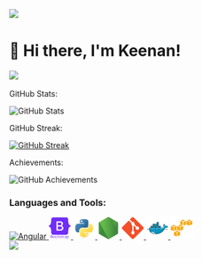 <!-- Wave Header -->
  <img src="https://capsule-render.vercel.app/api?type=waving&color=7A92B8&height=100&section=header">

  <!-- Glowing Header Text -->
  <h1>👋 Hi there, I'm Keenan!</h1>

  <!-- Typing Animation -->
  <a href="https://github.com/kyle2000">
    <img src="https://readme-typing-svg.herokuapp.com?color=%2300FF00&size=22&lines=Hello+World!+I+Am+Keenan.;AI+Enthusiast+%26+ML+Developer.;Lifelong+Tech+Learner!&center=true&width=500&height=50">
  </a>

  <!-- GitHub Stats with a Wave Background -->
  <div>
    <p>GitHub Stats:</p>
    <img src="https://github-readme-stats.vercel.app/api?username=kyleBrian&show_icons=true&theme=radical" alt="GitHub Stats">
  </div>

  <!-- GitHub Streak -->
  <div>
    <p>GitHub Streak:</p>
    <a href="https://github.com/kyleBrian">
      <img src="https://github-readme-streak-stats.herokuapp.com?user=kyleBrian&theme=tokyonight&hide_border=false" alt="GitHub Streak">
    </a>
  </div>

  <!-- GitHub Achievements -->
  <div>
    <p>Achievements:</p>
    <img src="https://github-profile-trophy.vercel.app/?username=kyleBrian&theme=juicyfresh&margin-w=15&margin-h=15" alt="GitHub Achievements">
  </div>

  <!-- Languages and Tools with Hover Effects -->
  <div>
    <h3>Languages and Tools:</h3>
    <a href="https://angular.io" target="_blank" rel="noreferrer"> 
      <img class="icon" src="https://angular.io/assets/images/logos/angular/angular.svg" alt="Angular" width="40" height="40"/> 
    </a>
    <a href="https://getbootstrap.com" target="_blank" rel="noreferrer"> 
      <img class="icon" src="https://raw.githubusercontent.com/devicons/devicon/master/icons/bootstrap/bootstrap-plain-wordmark.svg" alt="Bootstrap" width="40" height="40"/> 
    </a>
    <a href="https://www.python.org/" target="_blank" rel="noreferrer"> 
      <img class="icon" src="https://raw.githubusercontent.com/devicons/devicon/master/icons/python/python-original.svg" alt="Python" width="40" height="40"/> 
    </a>
    <a href="https://nodejs.org/en/" target="_blank" rel="noreferrer"> 
      <img class="icon" src="https://raw.githubusercontent.com/devicons/devicon/master/icons/nodejs/nodejs-original.svg" alt="Node.js" width="40" height="40"/> 
    </a>
    <a href="https://git-scm.com/" target="_blank" rel="noreferrer"> 
      <img class="icon" src="https://raw.githubusercontent.com/devicons/devicon/master/icons/git/git-original.svg" alt="Git" width="40" height="40"/> 
    </a>
    <a href="https://www.docker.com/" target="_blank" rel="noreferrer"> 
      <img class="icon" src="https://raw.githubusercontent.com/devicons/devicon/master/icons/docker/docker-original.svg" alt="Docker" width="40" height="40"/> 
    </a>
    <a href="https://aws.amazon.com/" target="_blank" rel="noreferrer"> 
      <img class="icon" src="https://raw.githubusercontent.com/devicons/devicon/master/icons/amazonwebservices/amazonwebservices-original.svg" alt="AWS" width="40" height="40"/> 
    </a>
  </div>

  <!-- Wave Footer -->
  <img src="https://capsule-render.vercel.app/api?type=waving&color=4a6e8f&height=100&section=footer">
</body>
</html>
